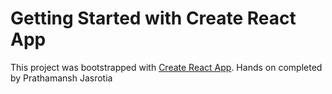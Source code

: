 # Getting Started with Create React App

This project was bootstrapped with [Create React App](https://github.com/facebook/create-react-app).
Hands on completed by Prathamansh Jasrotia
